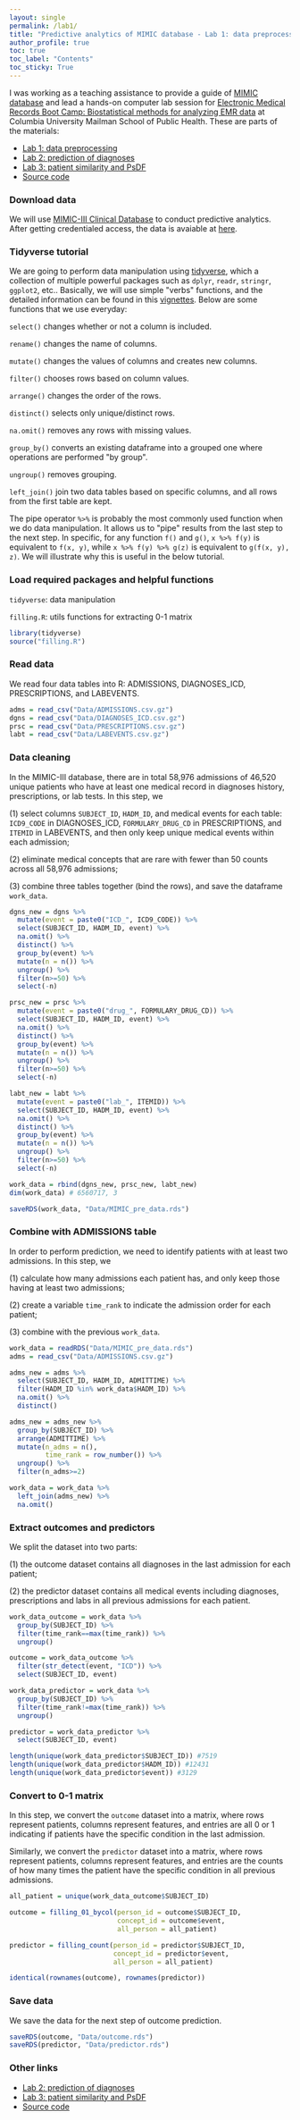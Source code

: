 ```yaml
---
layout: single
permalink: /lab1/
title: "Predictive analytics of MIMIC database - Lab 1: data preprocessing"
author_profile: true
toc: true
toc_label: "Contents"
toc_sticky: True
---
```


I was working as a teaching assistance to provide a guide of [MIMIC database](https://mimic.mit.edu) and lead a hands-on computer lab session for [Electronic Medical Records Boot Camp: Biostatistical methods for analyzing EMR data](http://www.publichealth.columbia.edu/research/precision-prevention/electronic-medical-records-boot-camp-biostatistical-methods-analyzing-emr-data) at Columbia University Mailman School of Public Health. These are parts of the materials:
* [Lab 1: data preprocessing](/lab1/)
* [Lab 2: prediction of diagnoses](/lab2/)
* [Lab 3: patient similarity and PsDF](/lab3/)
* [Source code](https://github.com/jiaguo1000/EHR-BootCamp)

### Download data

We will use [MIMIC-III Clinical Database](https://mimic.mit.edu/docs/iii/) to conduct predictive analytics. After getting credentialed access, the data is avaiable at [here](https://physionet.org/content/mimiciii/1.4/).


### Tidyverse tutorial

We are going to perform data manipulation using [tidyverse](https://www.tidyverse.org), which a collection of multiple powerful packages such as `dplyr`, `readr`, `stringr`, `ggplot2`, etc.. Basically, we will use simple "verbs" functions, and the detailed information can be found in this [vignettes](https://cran.r-project.org/web/packages/dplyr/vignettes/dplyr.html). Below are some functions that we use everyday:

`select()` changes whether or not a column is included.

`rename()` changes the name of columns.

`mutate()` changes the values of columns and creates new columns.

`filter()` chooses rows based on column values.

`arrange()` changes the order of the rows.

`distinct()` selects only unique/distinct rows.

`na.omit()` removes any rows with missing values.

`group_by()` converts an existing dataframe into a grouped one where operations are performed "by group".

`ungroup()` removes grouping.

`left_join()` join two data tables based on specific columns, and all rows from the first table are kept.

The pipe operator `%>%` is probably the most commonly used function when we do data manipulation. It allows us to "pipe" results from the last step to the next step. In specific, for any function `f()` and `g()`, `x %>% f(y)` is equivalent to `f(x, y)`, while `x %>% f(y) %>% g(z)` is equivalent to `g(f(x, y), z)`. We will illustrate why this is useful in the below tutorial.

### Load required packages and helpful functions

`tidyverse`: data manipulation

`filling.R`: utils functions for extracting 0-1 matrix

```r
library(tidyverse)
source("filling.R")
```

### Read data

We read four data tables into R: ADMISSIONS, DIAGNOSES_ICD, PRESCRIPTIONS, and LABEVENTS.

```r
adms = read_csv("Data/ADMISSIONS.csv.gz")
dgns = read_csv("Data/DIAGNOSES_ICD.csv.gz")
prsc = read_csv("Data/PRESCRIPTIONS.csv.gz")
labt = read_csv("Data/LABEVENTS.csv.gz")
```

### Data cleaning

In the MIMIC-III database, there are in total 58,976 admissions of 46,520 unique patients who have at least one medical record in diagnoses history, prescriptions, or lab tests. In this step, we

(1) select columns `SUBJECT_ID`, `HADM_ID`, and medical events for each table: `ICD9_CODE` in DIAGNOSES_ICD, `FORMULARY_DRUG_CD` in PRESCRIPTIONS, and `ITEMID` in LABEVENTS, and then only keep unique medical events within each admission;

(2) eliminate medical concepts that are rare with fewer than 50 counts across all 58,976 admissions;

(3) combine three tables together (bind the rows), and save the dataframe `work_data`.


```r
dgns_new = dgns %>% 
  mutate(event = paste0("ICD_", ICD9_CODE)) %>% 
  select(SUBJECT_ID, HADM_ID, event) %>% 
  na.omit() %>% 
  distinct() %>% 
  group_by(event) %>% 
  mutate(n = n()) %>% 
  ungroup() %>% 
  filter(n>=50) %>% 
  select(-n)

prsc_new = prsc %>% 
  mutate(event = paste0("drug_", FORMULARY_DRUG_CD)) %>% 
  select(SUBJECT_ID, HADM_ID, event) %>% 
  na.omit() %>% 
  distinct() %>% 
  group_by(event) %>% 
  mutate(n = n()) %>% 
  ungroup() %>% 
  filter(n>=50) %>% 
  select(-n)

labt_new = labt %>% 
  mutate(event = paste0("lab_", ITEMID)) %>% 
  select(SUBJECT_ID, HADM_ID, event) %>% 
  na.omit() %>% 
  distinct() %>% 
  group_by(event) %>% 
  mutate(n = n()) %>% 
  ungroup() %>% 
  filter(n>=50) %>% 
  select(-n)

work_data = rbind(dgns_new, prsc_new, labt_new)
dim(work_data) # 6560717, 3

saveRDS(work_data, "Data/MIMIC_pre_data.rds")
```

### Combine with ADMISSIONS table

In order to perform prediction, we need to identify patients with at least two admissions. In this step, we 

(1) calculate how many admissions each patient has, and only keep those having at least two admissions;

(2) create a variable `time_rank` to indicate the admission order for each patient;

(3) combine with the previous `work_data`.


```r
work_data = readRDS("Data/MIMIC_pre_data.rds")
adms = read_csv("Data/ADMISSIONS.csv.gz")

adms_new = adms %>% 
  select(SUBJECT_ID, HADM_ID, ADMITTIME) %>% 
  filter(HADM_ID %in% work_data$HADM_ID) %>% 
  na.omit() %>% 
  distinct()

adms_new = adms_new %>% 
  group_by(SUBJECT_ID) %>% 
  arrange(ADMITTIME) %>% 
  mutate(n_adms = n(),
         time_rank = row_number()) %>% 
  ungroup() %>% 
  filter(n_adms>=2)

work_data = work_data %>% 
  left_join(adms_new) %>% 
  na.omit()
```

### Extract outcomes and predictors

We split the dataset into two parts:

(1) the outcome dataset contains all diagnoses in the last admission for each patient;

(2) the predictor dataset contains all medical events including diagnoses, prescriptions and labs in all previous admissions for each patient.


```r
work_data_outcome = work_data %>% 
  group_by(SUBJECT_ID) %>% 
  filter(time_rank==max(time_rank)) %>% 
  ungroup()

outcome = work_data_outcome %>% 
  filter(str_detect(event, "ICD")) %>% 
  select(SUBJECT_ID, event)

work_data_predictor = work_data %>% 
  group_by(SUBJECT_ID) %>% 
  filter(time_rank!=max(time_rank)) %>% 
  ungroup()

predictor = work_data_predictor %>% 
  select(SUBJECT_ID, event)

length(unique(work_data_predictor$SUBJECT_ID)) #7519
length(unique(work_data_predictor$HADM_ID)) #12431
length(unique(work_data_predictor$event)) #3129
```

### Convert to 0-1 matrix

In this step, we convert the `outcome` dataset into a matrix, where rows represent patients, columns represent features, and entries are all 0 or 1 indicating if patients have the specific condition in the last admission.

Similarly, we convert the `predictor` dataset into a matrix, where rows represent patients, columns represent features, and entries are the counts of how many times the patient have the specific condition in all previous admissions.


```r
all_patient = unique(work_data_outcome$SUBJECT_ID)

outcome = filling_01_bycol(person_id = outcome$SUBJECT_ID,
                           concept_id = outcome$event,
                           all_person = all_patient)

predictor = filling_count(person_id = predictor$SUBJECT_ID,
                          concept_id = predictor$event,
                          all_person = all_patient)

identical(rownames(outcome), rownames(predictor))
```

### Save data

We save the data for the next step of outcome prediction.

```r
saveRDS(outcome, "Data/outcome.rds")
saveRDS(predictor, "Data/predictor.rds")
```

### Other links

* [Lab 2: prediction of diagnoses](/lab2/)
* [Lab 3: patient similarity and PsDF](/lab3/)
* [Source code](https://github.com/jiaguo1000/EHR-BootCamp)


